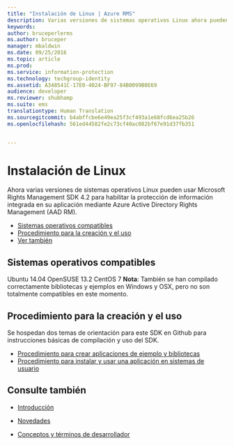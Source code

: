 ```yaml
---
title: "Instalación de Linux | Azure RMS"
description: Varias versiones de sistemas operativos Linux ahora pueden hacer uso del SDK de Microsoft Rights Management 4.2.
keywords: 
author: bruceperlerms
ms.author: bruceper
manager: mbaldwin
ms.date: 09/25/2016
ms.topic: article
ms.prod: 
ms.service: information-protection
ms.technology: techgroup-identity
ms.assetid: A348541C-17E0-4024-BF97-84B0099B0E69
audience: developer
ms.reviewer: shubhamp
ms.suite: ems
translationtype: Human Translation
ms.sourcegitcommit: b4abffcbe6e49ea25f3cf493a1e68fcd6ea25b26
ms.openlocfilehash: 561ed44582fe2c73cf40ac082bf67e91d37fb351


---
```


# <a name="linux-setup"></a>Instalación de Linux


Ahora varias versiones de sistemas operativos Linux pueden usar Microsoft Rights Management SDK 4.2 para habilitar la protección de información integrada en su aplicación mediante Azure Active Directory Rights Management (AAD RM).

-   [Sistemas operativos compatibles](#supported-operating-systems)
-   [Procedimiento para la creación y el uso](#how-to-build-and-use)
-   [Ver también](#see-also)

## <a name="supported-operating-systems"></a>Sistemas operativos compatibles


Ubuntu 14.04 OpenSUSE 13.2 CentOS 7 **Nota**: También se han compilado correctamente bibliotecas y ejemplos en Windows y OSX, pero no son totalmente compatibles en este momento.

 

## <a name="how-to-build-and-use"></a>Procedimiento para la creación y el uso

Se hospedan dos temas de orientación para este SDK en Github para instrucciones básicas de compilación y uso del SDK.

-   [Procedimiento para crear aplicaciones de ejemplo y bibliotecas](https://github.com/AzureAD/rms-sdk-for-cpp/blob/master/docs/how_to_build_it.md)
-   [Procedimiento para instalar y usar una aplicación en sistemas de usuario](https://github.com/AzureAD/rms-sdk-for-cpp/blob/master/docs/how_to_use_it.md)

## <a name="see-also"></a>Consulte también

* [Introducción](get-started.md)

* [Novedades](release-notes.md)

* [Conceptos y términos de desarrollador](core-concepts.md)

 

 






<!--HONumber=Nov16_HO1-->


